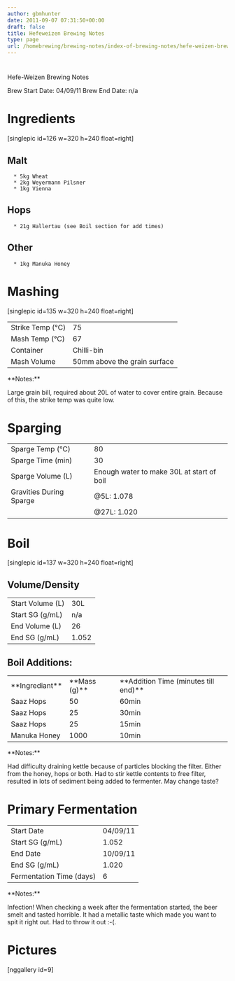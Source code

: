 ```yaml
---
author: gbmhunter
date: 2011-09-07 07:31:50+00:00
draft: false
title: Hefeweizen Brewing Notes
type: page
url: /homebrewing/brewing-notes/index-of-brewing-notes/hefe-weizen-brewing-notes
---
```


# 


Hefe-Weizen Brewing Notes

Brew Start Date: 04/09/11
Brew End Date: n/a


# Ingredients


[singlepic id=126 w=320 h=240 float=right]


## Malt





	  * 5kg Wheat
	  * 2kg Weyermann Pilsner
	  * 1kg Vienna



## Hops





	  * 21g Hallertau (see Boil section for add times)



## Other





	  * 1kg Manuka Honey



# Mashing


[singlepic id=135 w=320 h=240 float=right]
<table border="0" >
<tbody >
<tr >

<td >Strike Temp (°C)
</td>

<td >75
</td>
</tr>
<tr >

<td >Mash Temp (°C)
</td>

<td >67
</td>
</tr>
<tr >

<td >Container
</td>

<td >Chilli-bin
</td>
</tr>
<tr >

<td >Mash Volume
</td>

<td >50mm above the grain surface
</td>
</tr>
</tbody>
</table>
**Notes:**

Large grain bill, required about 20L of water to cover entire grain. Because of this, the strike temp was quite low.


# Sparging


<table border="0" >
<tbody >
<tr >

<td >Sparge Temp (°C)
</td>

<td >80
</td>
</tr>
<tr >

<td >Sparge Time (min)
</td>

<td >30
</td>
</tr>
<tr >

<td >Sparge Volume (L)
</td>

<td >Enough water to make 30L at start of boil
</td>
</tr>
<tr >

<td >Gravities During Sparge
</td>

<td >@5L: 1.078
</td>
</tr>
<tr >

<td >
</td>

<td >@27L: 1.020
</td>
</tr>
</tbody>
</table>


# Boil


[singlepic id=137 w=320 h=240 float=right]


## Volume/Density


<table border="0" >
<tbody >
<tr >

<td >Start Volume (L)
</td>

<td >30L
</td>
</tr>
<tr >

<td >Start SG (g/mL)
</td>

<td >n/a
</td>
</tr>
<tr >

<td >End Volume (L)
</td>

<td >26
</td>
</tr>
<tr >

<td >End SG (g/mL)
</td>

<td >1.052
</td>
</tr>
</tbody>
</table>


## Boil Additions:


<table border="0" >
<tbody >
<tr >

<td >**Ingrediant**
</td>

<td >**Mass (g)**
</td>

<td >**Addition Time (minutes till end)**
</td>
</tr>
<tr >

<td >Saaz Hops
</td>

<td >50
</td>

<td >60min
</td>
</tr>
<tr >

<td >Saaz Hops
</td>

<td >25
</td>

<td >30min
</td>
</tr>
<tr >

<td >Saaz Hops
</td>

<td >25
</td>

<td >15min
</td>
</tr>
<tr >

<td >Manuka Honey
</td>

<td >1000
</td>

<td >10min
</td>
</tr>
</tbody>
</table>
**Notes:**

Had difficulty draining kettle because of particles blocking the filter. Either from the honey, hops or both. Had to stir kettle contents to free filter, resulted in lots of sediment being added to fermenter. May change taste?


# Primary Fermentation


<table border="0" >
<tbody >
<tr >

<td >Start Date
</td>

<td >04/09/11
</td>
</tr>
<tr >

<td >Start SG (g/mL)
</td>

<td >1.052
</td>
</tr>
<tr >

<td >End Date
</td>

<td >10/09/11
</td>
</tr>
<tr >

<td >End SG (g/mL)
</td>

<td >1.020
</td>
</tr>
<tr >

<td >Fermentation Time (days)
</td>

<td >6
</td>
</tr>
</tbody>
</table>
**Notes:**

Infection! When checking a week after the fermentation started, the beer smelt and tasted horrible. It had a metallic taste which made you want to spit it right out. Had to throw it out :-(.


# Pictures


[nggallery id=9]
